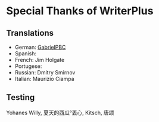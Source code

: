 # Special Thanks of WriterPlus

## Translations

- German: [GabrielPBC][1]
- Spanish: 
- French: Jim Holgate
- Portugese: 
- Russian: Dmitry Smirnov
- Italian: Maurizio Ciampa

## Testing

Yohanes Willy, 夏天的西瓜°丟心, Kitsch, 唐颂


[1]: https://twitter.com/PBCGabriel


